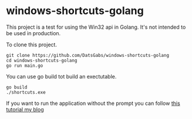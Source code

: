 # windows-shortcuts-golang

This project is a test for using the Win32 api in Golang. It's not intended to be used in production. 

To clone this project. 

```console
git clone https://github.com/DatsGabs/windows-shortcuts-golang
cd windows-shortcuts-golang
go run main.go 
```

You can use go build tot build an exectutable. 

```console
go build
./shortcuts.exe
```

If you want to run the application without the prompt you can follow [this tutorial my blog](https://gabriellazcano.com/blog/how-to-run-a-exe-without-opening-a-prompt-in-windows/)
